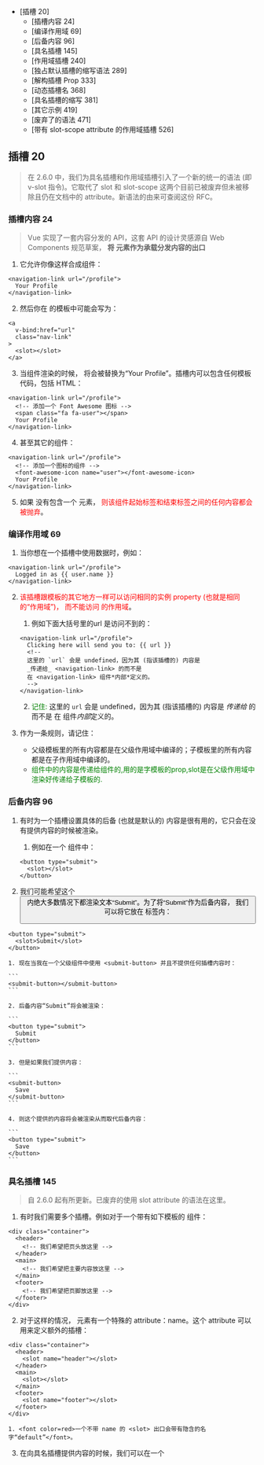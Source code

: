 
<!-- vim-markdown-toc GFM -->

* [插槽 20]
	* [插槽内容 24]
	* [编译作用域 69]
	* [后备内容 96]
	* [具名插槽 145]
	* [作用域插槽 240]
	* [独占默认插槽的缩写语法 289]
	* [解构插槽 Prop 333]
	* [动态插槽名 368]
	* [具名插槽的缩写 381]
	* [其它示例 419]
	* [废弃了的语法 471]
	* [带有 slot-scope attribute 的作用域插槽 526]

<!-- vim-markdown-toc -->

## 插槽 20
> 在 2.6.0 中，我们为具名插槽和作用域插槽引入了一个新的统一的语法 (即 v-slot 指令)。它取代了 slot 和 slot-scope 
这两个目前已被废弃但未被移除且仍在文档中的 attribute。新语法的由来可查阅这份 RFC。

### 插槽内容 24
> Vue 实现了一套内容分发的 API，这套 API 的设计灵感源自 Web Components 规范草案，
**将 <slot> 元素作为承载分发内容的出口**

1. 它允许你像这样合成组件：
```
<navigation-link url="/profile">
  Your Profile
</navigation-link>
```

2. 然后你在 <navigation-link> 的模板中可能会写为：

```
<a
  v-bind:href="url"
  class="nav-link"
>
  <slot></slot>
</a>
```

3. 当组件渲染的时候，<slot></slot> 将会被替换为“Your Profile”。插槽内可以包含任何模板代码，包括 HTML：

```
<navigation-link url="/profile">
  <!-- 添加一个 Font Awesome 图标 -->
  <span class="fa fa-user"></span>
  Your Profile
</navigation-link>
```

4. 甚至其它的组件：

```
<navigation-link url="/profile">
  <!-- 添加一个图标的组件 -->
  <font-awesome-icon name="user"></font-awesome-icon>
  Your Profile
</navigation-link>
```

5. 如果 <navigation-link> 没有包含一个 <slot> 元素，
<font color=red>则该组件起始标签和结束标签之间的任何内容都会被抛弃</font>。

### 编译作用域 69
1. 当你想在一个插槽中使用数据时，例如：

```
<navigation-link url="/profile">
  Logged in as {{ user.name }}
</navigation-link>
```

2. <font color=red>该插槽跟模板的其它地方一样可以访问相同的实例 property (也就是相同的“作用域”)，
而不能访问 <navigation-link> 的作用域</font>。
	1. 例如下面大括号里的url 是访问不到的：

	```
	<navigation-link url="/profile">
	  Clicking here will send you to: {{ url }}
	  <!--
	  这里的 `url` 会是 undefined，因为其 (指该插槽的) 内容是
	  _传递给_ <navigation-link> 的而不是
	  在 <navigation-link> 组件*内部*定义的。
	  -->
	</navigation-link>
	```

	2. <font color=green>记住:</font>
		这里的 `url` 会是 undefined，因为其 (指该插槽的) 内容是
		_传递给_ <navigation-link> 的而不是
		在 <navigation-link> 组件*内部*定义的。


3. 作为一条规则，请记住：
    - 父级模板里的所有内容都是在父级作用域中编译的；子模板里的所有内容都是在子作用域中编译的。
	- <font color=green>组件中的内容是传递给组件的,用的是字模板的prop,slot是在父级作用域中渲染好传递给子模板的.</font>

### 后备内容 96
1. 有时为一个插槽设置具体的后备 (也就是默认的) 内容是很有用的，它只会在没有提供内容的时候被渲染。
	1. 例如在一个 <submit-button>组件中：

	```
	<button type="submit">
	  <slot></slot>
	</button>
	```

2. 我们可能希望这个 <button> 内绝大多数情况下都渲染文本“Submit”。为了将“Submit”作为后备内容，
我们可以将它放在 <slot> 标签内：

```
<button type="submit">
  <slot>Submit</slot>
</button>
```

	1. 现在当我在一个父级组件中使用 <submit-button> 并且不提供任何插槽内容时：

	```
	<submit-button></submit-button>
	```

	2. 后备内容“Submit”将会被渲染：

	```
	<button type="submit">
	  Submit
	</button>
	```

	3. 但是如果我们提供内容：

	```
	<submit-button>
	  Save
	</submit-button>
	```

	4. 则这个提供的内容将会被渲染从而取代后备内容：

	```
	<button type="submit">
	  Save
	</button>
	```

### 具名插槽 145
> 自 2.6.0 起有所更新。已废弃的使用 slot attribute 的语法在这里。

1. 有时我们需要多个插槽。例如对于一个带有如下模板的 <base-layout> 组件：

```
<div class="container">
  <header>
    <!-- 我们希望把页头放这里 -->
  </header>
  <main>
    <!-- 我们希望把主要内容放这里 -->
  </main>
  <footer>
    <!-- 我们希望把页脚放这里 -->
  </footer>
</div>
```

2. 对于这样的情况，<slot> 元素有一个特殊的 attribute：name。这个 attribute 可以用来定义额外的插槽：

```
<div class="container">
  <header>
    <slot name="header"></slot>
  </header>
  <main>
    <slot></slot>
  </main>
  <footer>
    <slot name="footer"></slot>
  </footer>
</div>
```

	1. <font color=red>一个不带 name 的 <slot> 出口会带有隐含的名字“default”</font>。

3. 在向具名插槽提供内容的时候，我们可以在一个 <template> 元素上使用 v-slot 指令，并以 v-slot 的参数的形式提供其名称：

```
<base-layout>
  <template v-slot:header>
    <h1>Here might be a page title</h1>
  </template>

  <p>A paragraph for the main content.</p>
  <p>And another one.</p>

  <template v-slot:footer>
    <p>Here's some contact info</p>
  </template>
</base-layout>
```

4. 现在 <template> 元素中的所有内容都将会被传入相应的插槽。
任何没有被包裹在带有 v-slot 的 <template> 中的内容都会被视为默认插槽的内容。

5. 然而，如果你希望更明确一些，仍然可以在一个 <template> 中包裹默认插槽的内容：

```
<base-layout>
  <template v-slot:header>
    <h1>Here might be a page title</h1>
  </template>

  <template v-slot:default>
    <p>A paragraph for the main content.</p>
    <p>And another one.</p>
  </template>

  <template v-slot:footer>
    <p>Here's some contact info</p>
  </template>
</base-layout>
```

6. 任何一种写法都会渲染出：

```
<div class="container">
  <header>
    <h1>Here might be a page title</h1>
  </header>
  <main>
    <p>A paragraph for the main content.</p>
    <p>And another one.</p>
  </main>
  <footer>
    <p>Here's some contact info</p>
  </footer>
</div>
```

7. <font color=green>注意 v-slot 只能添加在 <template> 上 (只有一种例外情况)，这一点和已经废弃的 slot attribute 不同。</font>

### 作用域插槽 240
> 自 2.6.0 起有所更新。已废弃的使用 slot-scope attribute 的语法在这里。

1. <font color=red>有时让插槽内容能够访问子组件中才有的数据是很有用的</font>。
<font color=green>注意了: 这是父组件访问子组件的属性,而不是将父组件的属性传递给子组件里面</font>.

	1. 例如，设想一个带有如下模板的 <current-user> 组件：

	```
	<span>
	  <slot>{{ user.lastName }}</slot>
	</span>
	```

	2. 我们可能想换掉备用内容，用名而非姓来显示。如下：

	```
	<current-user>
	  {{ user.firstName }}
	</current-user>
	```

	3. 然而上述代码不会正常工作，因为只有 <current-user> 组件可以访问到 user 而我们提供的内容是在父级渲染的。

2. <font color=green>为了让 user 在父级的插槽内容中可用，我们可以将 user 作为 <slot> 元素的一个 attribute 绑定上去</font>：

	```
	<span>
	  <slot v-bind:user="user">
		{{ user.lastName }}
	  </slot>
	</span>
	```

	1. <font color=green>分析:</font>
		1. slot 使用v-bind是为slot添加了一个属性,这个属性属于slot,slot的所有子节点都可以访问到这个属性
		2. 因为slot的作用域是子组件的作用域,所以user="user",是将子组件作用域中的值赋值到了slot控件的属性上.
		3. 所以父级作用域使用组件时,一般来说都是父级作用域的值,但是渲染slot组件时,可以通过指定slot的名字,
		使用slot的属性值,slot是一个对象,属性是对象的属性.也就是绑定到slot组件属性的值.

		4. 这样可以成立说明js也是传递的引用.slot属性引用了子组件的属性值.

3. 绑定在 <slot> 元素上的 attribute 被称为插槽 prop。
现在在父级作用域中，我们可以使用带值的 v-slot 来定义我们提供的插槽 prop的名字：
<font color=red>疑问:这里的slotProps是否是组件里面的prop,还是说将父组件总用于里的prop传递给子组件.</font>
<font color=green>这里的slotProps是子组件的属性,用来代表所有子组件绑定的属性.</font>
```
<current-user>
  <template v-slot:default="slotProps">
	{{ slotProps.user.firstName }}
  </template>
</current-user>
```

4. 在这个例子中，我们选择将包含所有插槽 prop 的对象命名为 slotProps，但你也可以使用任意你喜欢的名字。
<font color=green>v-slot:default="aa",表明name是default的v-slot的所有属性是aa对象</font>

### 独占默认插槽的缩写语法 289
1. 在上述情况下，当被提供的内容只有默认插槽时，组件的标签才可以被当作插槽的模板来使用。
这样我们就可以把 v-slot 直接用在组件上：

```
<current-user v-slot:default="slotProps">
  {{ slotProps.user.firstName }}
</current-user>
```

2. 这种写法还可以更简单。就像假定未指明的内容对应默认插槽一样，不带参数的 v-slot 被假定对应默认插槽：

```
<current-user v-slot="slotProps">
  {{ slotProps.user.firstName }}
</current-user>
```

3. 注意默认插槽的缩写语法不能和具名插槽混用，因为它会导致作用域不明确：

```
<!-- 无效，会导致警告 -->
<current-user v-slot="slotProps">
  {{ slotProps.user.firstName }}
  <template v-slot:other="otherSlotProps">
    slotProps is NOT available here
  </template>
</current-user>
```

4. 只要出现多个插槽，请始终为所有的插槽使用完整的基于 <template> 的语法：

```
<current-user>
  <template v-slot:default="slotProps">
    {{ slotProps.user.firstName }}
  </template>

  <template v-slot:other="otherSlotProps">
    ...
  </template>
</current-user>
```

### 解构插槽 Prop 333
1. 作用域插槽的内部工作原理是将你的插槽内容包括在一个传入单个参数的函数里：

```
function (slotProps) {
  // 插槽内容
}
```

2. 这意味着 v-slot 的值实际上可以是任何能够作为函数定义中的参数的 JavaScript 表达式。
所以在支持的环境下 (单文件组件或现代浏览器)，你也可以使用 ES2015 解构来传入具体的插槽 prop，如下：

```
<current-user v-slot="{ user }">
  {{ user.firstName }}
</current-user>
```

3. 这样可以使模板更简洁，尤其是在该插槽提供了多个 prop 的时候。它同样开启了 prop 重命名等其它可能，例如将 user 重命名为
person：

```
<current-user v-slot="{ user: person }">
  {{ person.firstName }}
</current-user>
```

	- 总结:
		<font color=green>所谓的简洁指的是去掉一层大括号,也就是说在外面的大括号对象是没有名字的,
		 直接将slot组件传递的所有属性的命名空间加到本地而已,没有将所有属性指定给slotProps,少了一层包装.</font>

4. 你甚至可以定义后备内容，用于插槽 prop 是 undefined 的情形：

```
<current-user v-slot="{ user = { firstName: 'Guest' } }">
  {{ user.firstName }}
</current-user>
```

5. 跟 v-on 和 v-bind 一样，v-slot 也有缩写，即把参数之前的所有内容 (v-slot:) 替换为字符 #。
例如 v-slot:header 可以被重写为 #header：

### 动态插槽名 368
> 2.6.0 新增

1. 动态指令参数也可以用在 v-slot 上，来定义动态的插槽名：

```
<base-layout>
  <template v-slot:[dynamicSlotName]>
    ...
  </template>
</base-layout>
```

### 具名插槽的缩写 381
> 2.6.0 新增

1. 跟 v-on 和 v-bind 一样，v-slot 也有缩写，即把参数之前的所有内容 (v-slot:) 替换为字符 #。
例如 v-slot:header 可以被重写为 #header：

```
<base-layout>
  <template #header>
    <h1>Here might be a page title</h1>
  </template>

  <p>A paragraph for the main content.</p>
  <p>And another one.</p>

  <template #footer>
    <p>Here's some contact info</p>
  </template>
</base-layout>
```

2. 然而，和其它指令一样，该缩写只在其有参数的时候才可用。这意味着以下语法是无效的：

```
<!-- 这样会触发一个警告 -->
<current-user #="{ user }">
  {{ user.firstName }}
</current-user>
```

3. 如果你希望使用缩写的话，你必须始终以明确插槽名取而代之：

```
<current-user #default="{ user }">
  {{ user.firstName }}
</current-user>
```

### 其它示例 419
1. 插槽 prop 允许我们将插槽转换为可复用的模板，这些模板可以基于输入的 prop 渲染出不同的内容。
这在设计封装数据逻辑同时允许父级组件自定义部分布局的可复用组件时是最有用的。

2. 例如，我们要实现一个 <todo-list> 组件，它是一个列表且包含布局和过滤逻辑：

```
<ul>
  <li
    v-for="todo in filteredTodos"
    v-bind:key="todo.id"
  >
    {{ todo.text }}
  </li>
</ul>
```

3. 我们可以将每个 todo 作为父级组件的插槽，以此通过父级组件对其进行控制，然后将 todo 作为一个插槽 prop 进行绑定：

```
<ul>
  <li
    v-for="todo in filteredTodos"
    v-bind:key="todo.id"
  >
    <!--
    我们为每个 todo 准备了一个插槽，
    将 `todo` 对象作为一个插槽的 prop 传入。
    -->
    <slot name="todo" v-bind:todo="todo">
      <!-- 后备内容 -->
      {{ todo.text }}
    </slot>
  </li>
</ul>
```

4. 现在当我们使用 <todo-list> 组件的时候，我们可以选择为 todo 定义一个不一样的 <template> 作为替代方案，
并且可以从子组件获取数据：

```
<todo-list v-bind:todos="todos">
  <template v-slot:todo="{ todo }">
    <span v-if="todo.isComplete">✓</span>
    {{ todo.text }}
  </template>
</todo-list>
```

5. 这只是作用域插槽用武之地的冰山一角。想了解更多现实生活中的作用域插槽的用法，
我们推荐浏览诸如 Vue Virtual Scroller、Vue Promised 和 Portal Vue 等库。

### 废弃了的语法 471
1. v-slot 指令自 Vue 2.6.0 起被引入，提供更好的支持 slot 和 slot-scope attribute 的 API 替代方案。
v-slot 完整的由来参见这份 RFC。

在接下来所有的 2.x 版本中 slot 和 slot-scope attribute 仍会被支持，但已经被官方废弃且不会出现在 Vue 3 中。

2. 带有 slot attribute 的具名插槽
> 自 2.6.0 起被废弃。新推荐的语法请查阅这里。

3. 在 <template> 上使用特殊的 slot attribute，可以将内容从父级传给具名插槽 
(把这里提到过的 <base-layout> 组件作为示例)：

```
<base-layout>
  <template slot="header">
    <h1>Here might be a page title</h1>
  </template>

  <p>A paragraph for the main content.</p>
  <p>And another one.</p>

  <template slot="footer">
    <p>Here's some contact info</p>
  </template>
</base-layout>
```

4. 或者直接把 slot attribute 用在一个普通元素上：

```
<base-layout>
  <h1 slot="header">Here might be a page title</h1>

  <p>A paragraph for the main content.</p>
  <p>And another one.</p>

  <p slot="footer">Here's some contact info</p>
</base-layout>
```

5. 这里其实还有一个未命名插槽，也就是默认插槽，捕获所有未被匹配的内容。上述两个示例的 HTML 渲染结果均为：

```
<div class="container">
  <header>
    <h1>Here might be a page title</h1>
  </header>
  <main>
    <p>A paragraph for the main content.</p>
    <p>And another one.</p>
  </main>
  <footer>
    <p>Here's some contact info</p>
  </footer>
</div>
```

### 带有 slot-scope attribute 的作用域插槽 526
> 自 2.6.0 起被废弃。新推荐的语法请查阅这里。

1. 在 <template> 上使用特殊的 slot-scope attribute，可以接收传递给插槽的 prop 
(把这里提到过的 <slot-example> 组件作为示例)：

```
<slot-example>
  <template slot="default" slot-scope="slotProps">
    {{ slotProps.msg }}
  </template>
</slot-example>
```

2. 这里的 slot-scope 声明了被接收的 prop 对象会作为 slotProps 变量存在于 <template> 作用域中。
你可以像命名 JavaScript 函数参数一样随意命名 slotProps。

这里的 slot="default" 可以被忽略为隐性写法：

```
<slot-example>
  <template slot-scope="slotProps">
    {{ slotProps.msg }}
  </template>
</slot-example>
```

3. slot-scope attribute 也可以直接用于非 <template> 元素 (包括组件)：

```
<slot-example>
  <span slot-scope="slotProps">
    {{ slotProps.msg }}
  </span>
</slot-example>
```

4. slot-scope 的值可以接收任何有效的可以出现在函数定义的参数位置上的 JavaScript 表达式。
这意味着在支持的环境下 (单文件组件或现代浏览器)，你也可以在表达式中使用 ES2015 解构，如下：

```
<slot-example>
  <span slot-scope="{ msg }">
    {{ msg }}
  </span>
</slot-example>
```

5. 使用这里描述过的 <todo-list> 作为示例，与它等价的使用 slot-scope 的代码是：

```
<todo-list v-bind:todos="todos">
  <template slot="todo" slot-scope="{ todo }">
    <span v-if="todo.isComplete">✓</span>
    {{ todo.text }}
  </template>
</todo-list>
```

动态组件 & 异步组件 →
